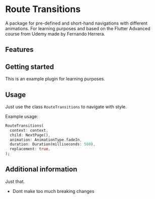 
# Route Transitions

A package for pre-defined and short-hand navigations with different animations. For learning purposes and based on the Flutter Advanced course from Udemy made by Fernando Herrera.

## Features



## Getting started

This is an example plugin for learning purposes. 

## Usage

Just use the class ``RouteTransitions`` to navigate with style. 

Example usage:

```dart
RouteTransitions(
  context: context,
  child: NextPage(),
  animation: AnimationType.fadeIn,
  duration: Duration(milliseconds: 500),
  replacement: true,
);
```


## Additional information

Just that.
- Dont make too much breaking changes 
